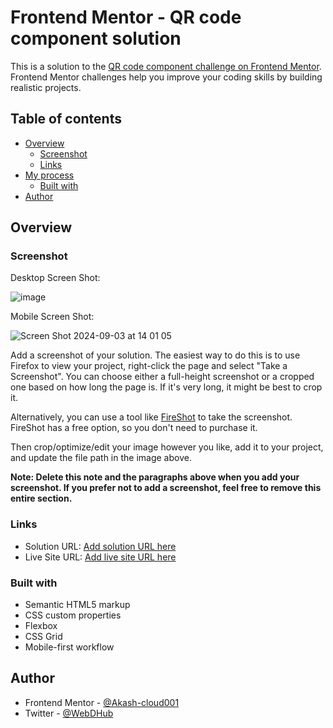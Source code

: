 # Frontend Mentor - QR code component solution

This is a solution to the [QR code component challenge on Frontend Mentor](https://www.frontendmentor.io/challenges/qr-code-component-iux_sIO_H). Frontend Mentor challenges help you improve your coding skills by building realistic projects. 

## Table of contents

- [Overview](#overview)
  - [Screenshot](#screenshot)
  - [Links](#links)
- [My process](#my-process)
  - [Built with](#built-with)
- [Author](#author)



## Overview

### Screenshot

Desktop Screen Shot:

![image](https://github.com/user-attachments/assets/a1747b92-c6e9-4422-9f16-8d99a3c7d6c9)

Mobile Screen Shot:

![Screen Shot 2024-09-03 at 14 01 05](https://github.com/user-attachments/assets/a594c80f-6ca7-409f-86ac-4ee01ae61966)

Add a screenshot of your solution. The easiest way to do this is to use Firefox to view your project, right-click the page and select "Take a Screenshot". You can choose either a full-height screenshot or a cropped one based on how long the page is. If it's very long, it might be best to crop it.

Alternatively, you can use a tool like [FireShot](https://getfireshot.com/) to take the screenshot. FireShot has a free option, so you don't need to purchase it. 

Then crop/optimize/edit your image however you like, add it to your project, and update the file path in the image above.

**Note: Delete this note and the paragraphs above when you add your screenshot. If you prefer not to add a screenshot, feel free to remove this entire section.**

### Links

- Solution URL: [Add solution URL here](https://github.com/Akash-cloud001/qr-code-component?tab=readme-ov-file)
- Live Site URL: [Add live site URL here](https://akash-cloud001.github.io/qr-code-component/)

### Built with

- Semantic HTML5 markup
- CSS custom properties
- Flexbox
- CSS Grid
- Mobile-first workflow


## Author

- Frontend Mentor - [@Akash-cloud001](https://www.frontendmentor.io/profile/yourusername)
- Twitter - [@WebDHub](https://x.com/WebDHub)


